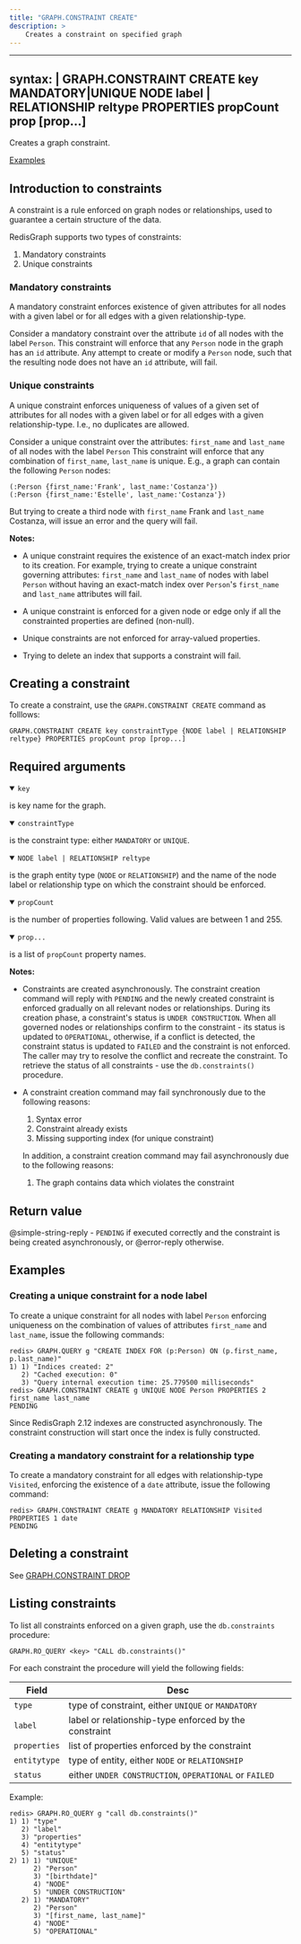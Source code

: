 ```yaml
---
title: "GRAPH.CONSTRAINT CREATE"
description: >
    Creates a constraint on specified graph
---
```



---
syntax: |
  GRAPH.CONSTRAINT CREATE key 
    MANDATORY|UNIQUE
    NODE label | RELATIONSHIP reltype
    PROPERTIES propCount prop [prop...]  
---

Creates a graph constraint.

[Examples](#examples)

## Introduction to constraints

A constraint is a rule enforced on graph nodes or relationships, used to guarantee a certain structure of the data.

RedisGraph supports two types of constraints:

1. Mandatory constraints
2. Unique constraints

### Mandatory constraints

A mandatory constraint enforces existence of given attributes for all nodes with a given label or for all edges with a given relationship-type.

Consider a mandatory constraint over the attribute `id` of all nodes with the label `Person`.
This constraint will enforce that any `Person` node in the graph has an `id` attribute.
Any attempt to create or modify a `Person` node, such that the resulting node does not have an `id` attribute, will fail.

### Unique constraints

A unique constraint enforces uniqueness of values of a given set of attributes for all nodes with a given label or for all edges with a given relationship-type. I.e., no duplicates are allowed.

Consider a unique constraint over the attributes: `first_name` and `last_name` of all nodes with the label `Person`
This constraint will enforce that any combination of `first_name`, `last_name` is unique.
E.g., a graph can contain the following `Person` nodes:

```
(:Person {first_name:'Frank', last_name:'Costanza'})
(:Person {first_name:'Estelle', last_name:'Costanza'})
```

But trying to create a third node with `first_name` Frank and `last_name` Costanza, will issue an error and the query will fail.

<note><b>Notes:</b>

- A unique constraint requires the existence of an exact-match index prior to its creation. For example, trying to create a unique constraint governing attributes: `first_name` and `last_name` of nodes with label `Person` without having an exact-match index over `Person`'s `first_name` and `last_name` attributes will fail.
   
- A unique constraint is enforced for a given node or edge only if all the constrainted properties are defined (non-null).
- Unique constraints are not enforced for array-valued properties.
- Trying to delete an index that supports a constraint will fail.
   
</note>

## Creating a constraint

To create a constraint, use the `GRAPH.CONSTRAINT CREATE` command as folllows:

```
GRAPH.CONSTRAINT CREATE key constraintType {NODE label | RELATIONSHIP reltype} PROPERTIES propCount prop [prop...]
```

## Required arguments

<details open><summary><code>key</code></summary>

is key name for the graph.
</details>

<details open><summary><code>constraintType</code></summary>

is the constraint type: either `MANDATORY` or `UNIQUE`.

</details>

<details open><summary><code>NODE label | RELATIONSHIP reltype</code></summary>
  
is the graph entity type (`NODE` or `RELATIONSHIP`) and the name of the node label or relationship type on which the constraint should be enforced.

</details>

<details open><summary><code>propCount</code></summary>

is the number of properties following. Valid values are between 1 and 255.

</details>

<details open><summary><code>prop...</code></summary>

is a list of `propCount` property names.

</details>

<note><b>Notes:</b>

- Constraints are created asynchronously. The constraint creation command will reply with `PENDING` and the newly created constraint is enforced gradually on all relevant nodes or relationships.
  During its creation phase, a constraint's status is `UNDER CONSTRUCTION`. When all governed nodes or relationships confirm to the constraint - its status is updated to `OPERATIONAL`, otherwise, if a conflict is detected, the constraint status is updated to `FAILED` and the constraint is not enforced. The caller may try to resolve the conflict and recreate the constraint. To retrieve the status of all constraints - use the `db.constraints()` procedure.
- A constraint creation command may fail synchronously due to the following reasons:
  1. Syntax error
  2. Constraint already exists
  3. Missing supporting index (for unique constraint)

  In addition, a constraint creation command may fail asynchronously due to the following reasons:

  1. The graph contains data which violates the constraint

</note>

## Return value

@simple-string-reply - `PENDING` if executed correctly and the constraint is being created asynchronously, or @error-reply otherwise.


## Examples

### Creating a unique constraint for a node label

To create a unique constraint for all nodes with label `Person` enforcing uniqueness on the combination of values of attributes `first_name` and `last_name`, issue the following commands:

```
redis> GRAPH.QUERY g "CREATE INDEX FOR (p:Person) ON (p.first_name, p.last_name)"
1) 1) "Indices created: 2"
   2) "Cached execution: 0"
   3) "Query internal execution time: 25.779500 milliseconds"
redis> GRAPH.CONSTRAINT CREATE g UNIQUE NODE Person PROPERTIES 2 first_name last_name
PENDING
```

Since RedisGraph 2.12 indexes are constructed asynchronously. The constraint construction will start once the index is fully constructed.

### Creating a mandatory constraint for a relationship type

To create a mandatory constraint for all edges with relationship-type `Visited`, enforcing the existence of a `date` attribute, issue the following command:

```
redis> GRAPH.CONSTRAINT CREATE g MANDATORY RELATIONSHIP Visited PROPERTIES 1 date
PENDING
```

## Deleting a constraint

See [GRAPH.CONSTRAINT DROP](/commands/graph.constraint-drop)

## Listing constraints

To list all constraints enforced on a given graph, use the `db.constraints` procedure:

```
GRAPH.RO_QUERY <key> "CALL db.constraints()"
```

For each constraint the procedure will yield the following fields:

| Field        | Desc                                                   |
| ------------ | ------------------------------------------------------ |
| `type`       | type of constraint, either `UNIQUE` or `MANDATORY`     |
| `label`      | label or relationship-type enforced by the constraint  |
| `properties` | list of properties enforced by the constraint          |
| `entitytype` | type of entity, either `NODE` or `RELATIONSHIP`        |
| `status`     | either `UNDER CONSTRUCTION`, `OPERATIONAL` or `FAILED` |

Example:

```
redis> GRAPH.RO_QUERY g "call db.constraints()"
1) 1) "type"
   2) "label"
   3) "properties"
   4) "entitytype"
   5) "status"
2) 1) 1) "UNIQUE"
      2) "Person"
      3) "[birthdate]"
      4) "NODE"
      5) "UNDER CONSTRUCTION"
   2) 1) "MANDATORY"
      2) "Person"
      3) "[first_name, last_name]"
      4) "NODE"
      5) "OPERATIONAL"
```
